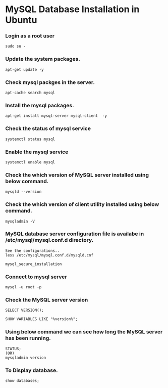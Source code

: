 # MySQL Database Installation  in Ubuntu 

### Login as a root user
```
sudo su -
```
### Update the system packages.
```
apt-get update -y
```
### Check mysql packges in the server.
```
apt-cache search mysql
```

### Install the mysql packages.
```
apt-get install mysql-server mysql-client  -y
```

### Check the status of mysql service
```
systemctl status mysql
```

### Enable the mysql service
```
systemctl enable mysql
```

### Check the which version of MySQL server installed using below command.
```
mysqld --version
```

### Check the which version of client utility installed using below command.
```
mysqladmin -V
```

### MySQL database server configuration file is availabe in /etc/mysql/mysql.conf.d directory.
```
See the configurations..
less /etc/mysql/mysql.conf.d/mysqld.cnf

mysql_secure_installation
```

### Connect to mysql server
```
mysql -u root -p
```

### Check the MySQL server version
```
SELECT VERSION();

SHOW VARIABLES LIKE "%version%";
```

### Using below command we can see how long the MySQL server has been running.
```
STATUS;
(OR)
mysqladmin version
```

### To Display database.
```
show databases;
```
